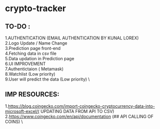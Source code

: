 # crypto-tracker
## TO-DO :
1.AUTHENTICATION (EMAIL AUTHENTICATION BY KUNAL LOREX) \
2.Logo Update / Name Change \
3.Prediction page front-end \
4.Fetching data in csv file \
5.Data updation in Prediction page \
6.UI IMPROVEMENT \
7.Authentictaion ( Metamask) \
8.Watchlist (Low priority) \
9.User will predict the data (Low priority) \
## IMP RESOURCES:
1.https://blog.coingecko.com/import-coingecko-cryptocurrency-data-into-microsoft-excel/( UPDATING DATA FROM API TO CSV) \
2.https://www.coingecko.com/en/api/documentation (## API CALLING OF COINS) \
